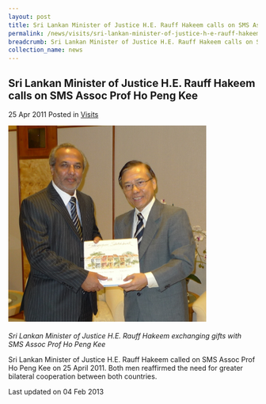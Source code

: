 ```yaml
---
layout: post
title: Sri Lankan Minister of Justice H.E. Rauff Hakeem calls on SMS Assoc Prof Ho Peng Kee
permalink: /news/visits/sri-lankan-minister-of-justice-h-e-rauff-hakeem-calls-on-sms-assoc-prof-ho-peng-kee/
breadcrumb: Sri Lankan Minister of Justice H.E. Rauff Hakeem calls on SMS Assoc Prof Ho Peng Kee
collection_name: news
---
```


<style>
.image {width: 400px;}
.image img {max-width: 100%;}
</style>

Sri Lankan Minister of Justice H.E. Rauff Hakeem calls on SMS Assoc Prof Ho Peng Kee
---

25 Apr 2011 Posted in [Visits](/news/visits/)

<div class="image"><img src="/images/sms-with-hakeem-2-.jpg/"></div><br>
<i>Sri Lankan Minister of Justice H.E. Rauff Hakeem exchanging gifts with SMS Assoc Prof Ho Peng Kee</i>

Sri Lankan Minister of Justice H.E. Rauff Hakeem called on SMS Assoc Prof  Ho Peng Kee on 25 April 2011. Both men reaffirmed the need for greater bilateral cooperation between both countries.

<p class="right-side-updated">Last updated on 04 Feb 2013</p>

